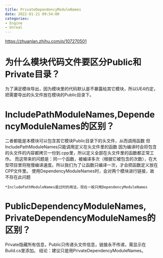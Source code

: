 ```yaml
---
title: PrivateDependencyModuleNames
date: 2022-01-21 09:54:00
categories:
- Engine
- Unreal
---
```

https://zhuanlan.zhihu.com/p/107270501

# 为什么模块代码文件要区分Public和Private目录？
为了满足模块导出，因为模块里的代码默认是不暴露给其它模块，所以UE4约定，把需要导出的头文件放在模块的Public目录下。

# IncludePathModuleNames,DependencyModuleNames的区别？
二者都能是本模块可以包含其它模块Public目录下的头文件，从而调用函数
但IncludePathModuleNames只能调用定义在头文件里的函数
因为编译时会将包含的头文件的内容都拷贝一份到.cpp里，所以定义全部在头文件里的函数都正常工作。
而这带来的问题是：同一个函数，被编译多次（根据它被包含的次数），在大型项目里将拖慢编译速度。所以我们为了让函数只编译一次，才会把函数定义放在CPP文件里。
使用DependencyModuleNames时，会对两个模块进行链接，故不存在此问题

`
*IncludePathModuleNames是过时的用法，现在一般只用DependencyModuleNames
`

# PublicDependencyModuleNames, PrivateDependencyModuleNames的区别？

Private隐藏所有信息，Public只传递头文件信息，链接永不传递，需显示在Build.cs里添加。
结论：建议只是用PrivateDependencyModuleNames。